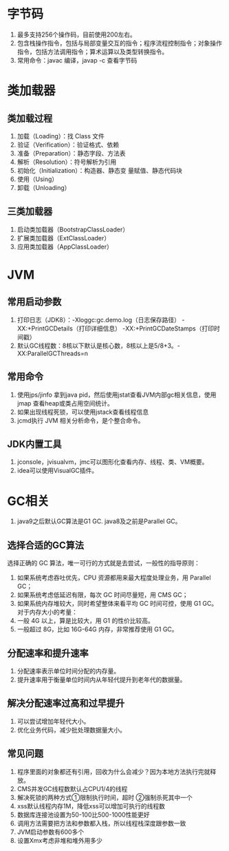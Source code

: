 # 字节码
1. 最多支持256个操作码，目前使用200左右。
2. 包含栈操作指令，包括与局部变量交互的指令；程序流程控制指令；对象操作指令，包括方法调用指令；算术运算以及类型转换指令。
3. 常用命令：javac 编译，javap -c 查看字节码

# 类加载器
## 类加载过程
1. 加载（Loading）：找 Class 文件
2. 验证（Verification）：验证格式、依赖
3. 准备（Preparation）：静态字段、方法表
4. 解析（Resolution）：符号解析为引用
5. 初始化（Initialization）：构造器、静态变
量赋值、静态代码块
6. 使用（Using）
7. 卸载（Unloading）
## 三类加载器
1. 启动类加载器（BootstrapClassLoader）
2. 扩展类加载器（ExtClassLoader）
3. 应用类加载器（AppClassLoader）

# JVM
## 常用启动参数
1. 打印日志（JDK8）：-Xloggc:gc.demo.log（日志保存路径） -XX:+PrintGCDetails（打印详细信息） -XX:+PrintGCDateStamps（打印时间戳）
2. 默认GC线程数：8核以下默认是核心数，8核以上是5/8+3。-XX:ParallelGCThreads=n
## 常用命令
1. 使用jps/jinfo 拿到java pid，然后使用jstat查看JVM内部gc相关信息，使用jmap 查看heap或类占用空间统计。
2. 如果出现线程死锁，可以使用jstack查看线程信息
3. jcmd执行 JVM 相关分析命令，是个整合命令。
## JDK内置工具
1. jconsole，jvisualvm，jmc可以图形化查看内存、线程、类、VM概要。
2. idea可以使用VisualGC插件。

# GC相关
1. java9之后默认GC算法是G1 GC. java8及之前是Parallel GC。
## 选择合适的GC算法
选择正确的 GC 算法，唯一可行的方式就是去尝试，一般性的指导原则：
1. 如果系统考虑吞吐优先，CPU 资源都用来最大程度处理业务，用 Parallel GC；
2. 如果系统考虑低延迟有限，每次 GC 时间尽量短，用 CMS GC；
3. 如果系统内存堆较大，同时希望整体来看平均 GC 时间可控，使用 G1 GC。
对于内存大小的考量：
1. 一般 4G 以上，算是比较大，用 G1 的性价比较高。
2. 一般超过 8G，比如 16G-64G 内存，非常推荐使用 G1 GC。
## 分配速率和提升速率
1. 分配速率表示单位时间分配的内存量。
2. 提升速率用于衡量单位时间内从年轻代提升到老年代的数据量。
## 解决分配速率过高和过早提升
1. 可以尝试增加年轻代大小。
2. 优化业务代码，减少批处理数据量大小。
## 常见问题
1. 程序里面的对象都还有引用，回收为什么会减少？因为本地方法执行完就释放。
2. CMS并发GC线程数默认占CPU1/4的线程
3. 解决死锁的两种方式①限制执行时间，超时 ②强制杀死其中一个
4. xss默认线程内存1M，降低xss可以增加可执行的线程数
5. 数据库连接池设置为50-100比500-1000性能更好
6. 调用方法需要把方法和参数都入栈，所以线程栈深度跟参数一致
7. JVM启动参数有600多个
8. 设置Xmx考虑非堆和堆外用多少
